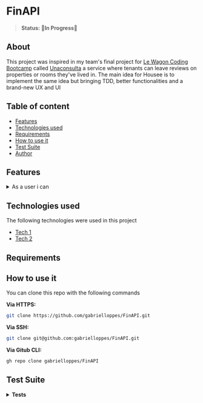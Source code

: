 <!-- Project title -->
# **FinAPI**

> **Status: 🚧In Progress🚧**

## **About**
This project was inspired in my team's final project for [Le Wagon Coding Bootcamp](https://www.lewagon.com) called [Unaconsulta](https://github.com/mamuh/unaconsulta) a service where tenants can leave reviews on properties or rooms they've lived in. The main idea for Housee is to implement the same idea but bringing TDD, better functionalities and a brand-new UX and UI

<!-- Table of content -->
## **Table of content**
<!-- ts -->
* [Features](#features)
* [Technologies used](#technologies-used)
* [Requirements](#requirements)
* [How to use it](#how-to-use-it)
* [Test Suite](#test-suite)
* [Author](#author)
<!-- te -->

## **Features**

<details>
  <summary>
    As a user i can</strong></a>    
  </summary>
  * [ ] Do something here
  * [ ] Do something here
  * [ ] Do something here
  * [ ] Do something here
</details>

## **Technologies used**
The following technologies were used in this project
* [Tech 1]("link-here")
* [Tech 2]("asdas")
## **Requirements**

## **How to use it**

You can clone this repo with the following commands

**Via HTTPS:**

```bash
git clone https://github.com/gabrielloppes/FinAPI.git
```

**Via SSH:**

```bash
git clone git@github.com:gabrielloppes/FinAPI.git
```

**Via Gitub CLI:**

```bash
gh repo clone gabrielloppes/FinAPI
```


## **Test Suite**

<details>
  <summary>
    <strong>
      Tests
    </strong>
  </summary>

  ✔️ Should create new product

  ✔️ Should get product

  ✔️ Should delete product

  ✔️ Should do some other thing

  ✔️ Should do some other thing

  ✔️ Should do some other thing
  
  ✔️ Should do some other thing

</details>

